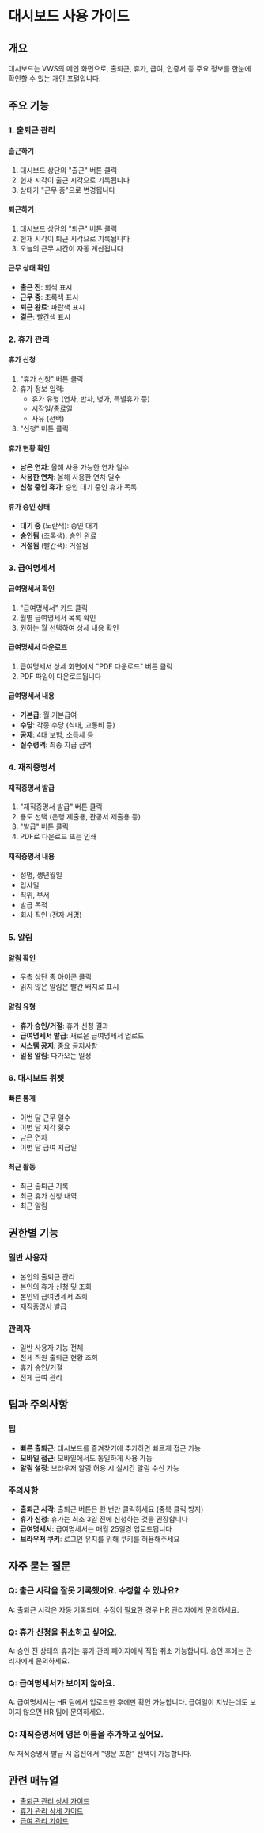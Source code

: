 # 대시보드 사용 가이드

## 개요

대시보드는 VWS의 메인 화면으로, 출퇴근, 휴가, 급여, 인증서 등 주요 정보를 한눈에 확인할 수 있는 개인 포털입니다.

## 주요 기능

### 1. 출퇴근 관리

#### 출근하기
1. 대시보드 상단의 "출근" 버튼 클릭
2. 현재 시각이 출근 시각으로 기록됩니다
3. 상태가 "근무 중"으로 변경됩니다

#### 퇴근하기
1. 대시보드 상단의 "퇴근" 버튼 클릭
2. 현재 시각이 퇴근 시각으로 기록됩니다
3. 오늘의 근무 시간이 자동 계산됩니다

#### 근무 상태 확인
- **출근 전**: 회색 표시
- **근무 중**: 초록색 표시
- **퇴근 완료**: 파란색 표시
- **결근**: 빨간색 표시

### 2. 휴가 관리

#### 휴가 신청
1. "휴가 신청" 버튼 클릭
2. 휴가 정보 입력:
   - 휴가 유형 (연차, 반차, 병가, 특별휴가 등)
   - 시작일/종료일
   - 사유 (선택)
3. "신청" 버튼 클릭

#### 휴가 현황 확인
- **남은 연차**: 올해 사용 가능한 연차 일수
- **사용한 연차**: 올해 사용한 연차 일수
- **신청 중인 휴가**: 승인 대기 중인 휴가 목록

#### 휴가 승인 상태
- **대기 중** (노란색): 승인 대기
- **승인됨** (초록색): 승인 완료
- **거절됨** (빨간색): 거절됨

### 3. 급여명세서

#### 급여명세서 확인
1. "급여명세서" 카드 클릭
2. 월별 급여명세서 목록 확인
3. 원하는 월 선택하여 상세 내용 확인

#### 급여명세서 다운로드
1. 급여명세서 상세 화면에서 "PDF 다운로드" 버튼 클릭
2. PDF 파일이 다운로드됩니다

#### 급여명세서 내용
- **기본급**: 월 기본급여
- **수당**: 각종 수당 (식대, 교통비 등)
- **공제**: 4대 보험, 소득세 등
- **실수령액**: 최종 지급 금액

### 4. 재직증명서

#### 재직증명서 발급
1. "재직증명서 발급" 버튼 클릭
2. 용도 선택 (은행 제출용, 관공서 제출용 등)
3. "발급" 버튼 클릭
4. PDF로 다운로드 또는 인쇄

#### 재직증명서 내용
- 성명, 생년월일
- 입사일
- 직위, 부서
- 발급 목적
- 회사 직인 (전자 서명)

### 5. 알림

#### 알림 확인
- 우측 상단 종 아이콘 클릭
- 읽지 않은 알림은 빨간 배지로 표시

#### 알림 유형
- **휴가 승인/거절**: 휴가 신청 결과
- **급여명세서 발급**: 새로운 급여명세서 업로드
- **시스템 공지**: 중요 공지사항
- **일정 알림**: 다가오는 일정

### 6. 대시보드 위젯

#### 빠른 통계
- 이번 달 근무 일수
- 이번 달 지각 횟수
- 남은 연차
- 이번 달 급여 지급일

#### 최근 활동
- 최근 출퇴근 기록
- 최근 휴가 신청 내역
- 최근 알림

## 권한별 기능

### 일반 사용자
- 본인의 출퇴근 관리
- 본인의 휴가 신청 및 조회
- 본인의 급여명세서 조회
- 재직증명서 발급

### 관리자
- 일반 사용자 기능 전체
- 전체 직원 출퇴근 현황 조회
- 휴가 승인/거절
- 전체 급여 관리

## 팁과 주의사항

### 팁
- **빠른 출퇴근**: 대시보드를 즐겨찾기에 추가하면 빠르게 접근 가능
- **모바일 접근**: 모바일에서도 동일하게 사용 가능
- **알림 설정**: 브라우저 알림 허용 시 실시간 알림 수신 가능

### 주의사항
- **출퇴근 시각**: 출퇴근 버튼은 한 번만 클릭하세요 (중복 클릭 방지)
- **휴가 신청**: 휴가는 최소 3일 전에 신청하는 것을 권장합니다
- **급여명세서**: 급여명세서는 매월 25일경 업로드됩니다
- **브라우저 쿠키**: 로그인 유지를 위해 쿠키를 허용해주세요

## 자주 묻는 질문

### Q: 출근 시각을 잘못 기록했어요. 수정할 수 있나요?
A: 출퇴근 시각은 자동 기록되며, 수정이 필요한 경우 HR 관리자에게 문의하세요.

### Q: 휴가 신청을 취소하고 싶어요.
A: 승인 전 상태의 휴가는 휴가 관리 페이지에서 직접 취소 가능합니다. 승인 후에는 관리자에게 문의하세요.

### Q: 급여명세서가 보이지 않아요.
A: 급여명세서는 HR 팀에서 업로드한 후에만 확인 가능합니다. 급여일이 지났는데도 보이지 않으면 HR 팀에 문의하세요.

### Q: 재직증명서에 영문 이름을 추가하고 싶어요.
A: 재직증명서 발급 시 옵션에서 "영문 포함" 선택이 가능합니다.

## 관련 매뉴얼

- [출퇴근 관리 상세 가이드](./attendance.md)
- [휴가 관리 상세 가이드](./leave.md)
- [급여 관리 가이드](./salary.md)


